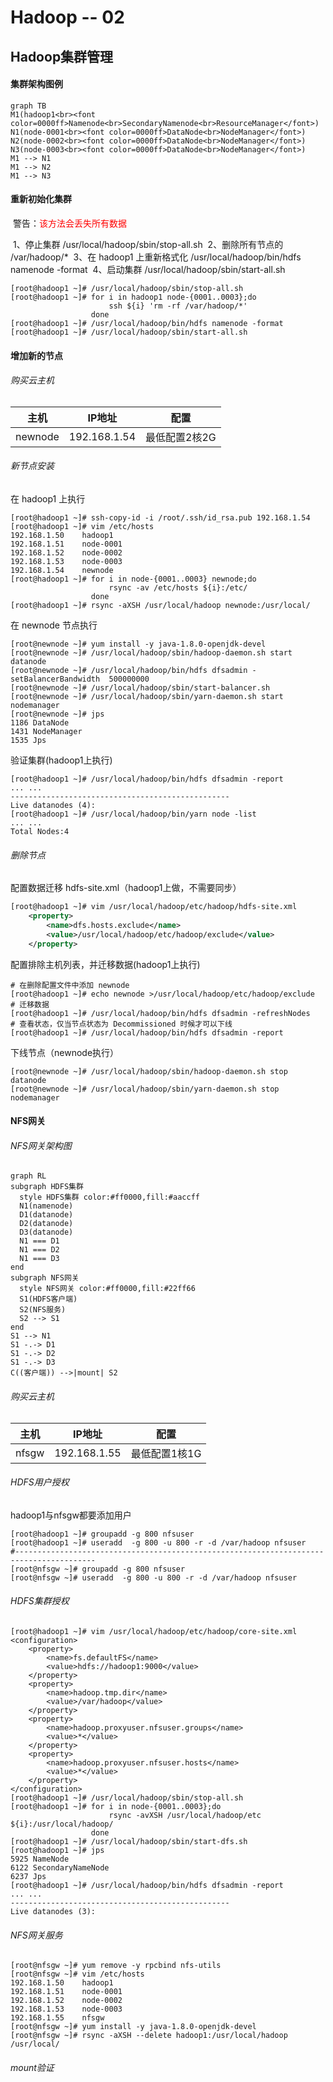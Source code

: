 # Hadoop -- 02

## Hadoop集群管理

#### 集群架构图例

```mermaid
graph TB
M1(hadoop1<br><font color=0000ff>Namenode<br>SecondaryNamenode<br>ResourceManager</font>) 
N1(node-0001<br><font color=0000ff>DataNode<br>NodeManager</font>)
N2(node-0002<br><font color=0000ff>DataNode<br>NodeManager</font>)
N3(node-0003<br><font color=0000ff>DataNode<br>NodeManager</font>)
M1 --> N1
M1 --> N2
M1 --> N3
```



#### 重新初始化集群

​    警告：<font color=ff0000>该方法会丢失所有数据</font>

​    1、停止集群  /usr/local/hadoop/sbin/stop-all.sh
​    2、删除所有节点的  /var/hadoop/*
​    3、在 hadoop1 上重新格式化 /usr/local/hadoop/bin/hdfs namenode -format
​    4、启动集群  /usr/local/hadoop/sbin/start-all.sh

```shell
[root@hadoop1 ~]# /usr/local/hadoop/sbin/stop-all.sh
[root@hadoop1 ~]# for i in hadoop1 node-{0001..0003};do
                      ssh ${i} 'rm -rf /var/hadoop/*'
                  done
[root@hadoop1 ~]# /usr/local/hadoop/bin/hdfs namenode -format
[root@hadoop1 ~]# /usr/local/hadoop/sbin/start-all.sh
```

#### 增加新的节点

###### 购买云主机 

| 主机    | IP地址       | 配置          |
| ------- | ------------ | ------------- |
| newnode | 192.168.1.54 | 最低配置2核2G |

###### 新节点安装

在 hadoop1 上执行

```shell
[root@hadoop1 ~]# ssh-copy-id -i /root/.ssh/id_rsa.pub 192.168.1.54
[root@hadoop1 ~]# vim /etc/hosts
192.168.1.50    hadoop1
192.168.1.51    node-0001
192.168.1.52    node-0002
192.168.1.53    node-0003
192.168.1.54    newnode
[root@hadoop1 ~]# for i in node-{0001..0003} newnode;do
                      rsync -av /etc/hosts ${i}:/etc/
                  done
[root@hadoop1 ~]# rsync -aXSH /usr/local/hadoop newnode:/usr/local/
```

在 newnode 节点执行

```shell
[root@newnode ~]# yum install -y java-1.8.0-openjdk-devel
[root@newnode ~]# /usr/local/hadoop/sbin/hadoop-daemon.sh start datanode
[root@newnode ~]# /usr/local/hadoop/bin/hdfs dfsadmin -setBalancerBandwidth  500000000
[root@newnode ~]# /usr/local/hadoop/sbin/start-balancer.sh
[root@newnode ~]# /usr/local/hadoop/sbin/yarn-daemon.sh start nodemanager
[root@newnode ~]# jps
1186 DataNode
1431 NodeManager
1535 Jps
```

验证集群(hadoop1上执行)

```shell
[root@hadoop1 ~]# /usr/local/hadoop/bin/hdfs dfsadmin -report
... ...
-------------------------------------------------
Live datanodes (4):
[root@hadoop1 ~]# /usr/local/hadoop/bin/yarn node -list
... ...
Total Nodes:4
```

###### 删除节点

配置数据迁移 hdfs-site.xml（hadoop1上做，不需要同步）

```xml    <property>
[root@hadoop1 ~]# vim /usr/local/hadoop/etc/hadoop/hdfs-site.xml
    <property>
        <name>dfs.hosts.exclude</name>
        <value>/usr/local/hadoop/etc/hadoop/exclude</value>
    </property>
```
配置排除主机列表，并迁移数据(hadoop1上执行)

```shell
# 在删除配置文件中添加 newnode
[root@hadoop1 ~]# echo newnode >/usr/local/hadoop/etc/hadoop/exclude
# 迁移数据
[root@hadoop1 ~]# /usr/local/hadoop/bin/hdfs dfsadmin -refreshNodes
# 查看状态，仅当节点状态为 Decommissioned 时候才可以下线
[root@hadoop1 ~]# /usr/local/hadoop/bin/hdfs dfsadmin -report
```
下线节点（newnode执行）
```shell
[root@newnode ~]# /usr/local/hadoop/sbin/hadoop-daemon.sh stop datanode
[root@newnode ~]# /usr/local/hadoop/sbin/yarn-daemon.sh stop nodemanager
```

#### NFS网关

###### NFS网关架构图

```mermaid
graph RL
subgraph HDFS集群
  style HDFS集群 color:#ff0000,fill:#aaccff
  N1(namenode)
  D1(datanode)
  D2(datanode)
  D3(datanode)
  N1 === D1
  N1 === D2
  N1 === D3
end
subgraph NFS网关
  style NFS网关 color:#ff0000,fill:#22ff66
  S1(HDFS客户端)
  S2(NFS服务)
  S2 --> S1
end
S1 --> N1
S1 -.-> D1
S1 -.-> D2
S1 -.-> D3
C((客户端)) -->|mount| S2
```

###### 购买云主机 

| 主机  | IP地址       | 配置          |
| ----- | ------------ | ------------- |
| nfsgw | 192.168.1.55 | 最低配置1核1G |

###### HDFS用户授权

hadoop1与nfsgw都要添加用户

```shell
[root@hadoop1 ~]# groupadd -g 800 nfsuser
[root@hadoop1 ~]# useradd  -g 800 -u 800 -r -d /var/hadoop nfsuser
#----------------------------------------------------------------------------------------
[root@nfsgw ~]# groupadd -g 800 nfsuser
[root@nfsgw ~]# useradd  -g 800 -u 800 -r -d /var/hadoop nfsuser
```

###### HDFS集群授权

```shell
[root@hadoop1 ~]# vim /usr/local/hadoop/etc/hadoop/core-site.xml
<configuration>
    <property>
        <name>fs.defaultFS</name>
        <value>hdfs://hadoop1:9000</value>
    </property>
    <property>
        <name>hadoop.tmp.dir</name>
        <value>/var/hadoop</value>
    </property>
    <property>
        <name>hadoop.proxyuser.nfsuser.groups</name>
        <value>*</value>
    </property>
    <property>
        <name>hadoop.proxyuser.nfsuser.hosts</name>
        <value>*</value>
    </property>
</configuration>
[root@hadoop1 ~]# /usr/local/hadoop/sbin/stop-all.sh
[root@hadoop1 ~]# for i in node-{0001..0003};do
                      rsync -avXSH /usr/local/hadoop/etc ${i}:/usr/local/hadoop/
                  done
[root@hadoop1 ~]# /usr/local/hadoop/sbin/start-dfs.sh
[root@hadoop1 ~]# jps
5925 NameNode
6122 SecondaryNameNode
6237 Jps
[root@hadoop1 ~]# /usr/local/hadoop/bin/hdfs dfsadmin -report
... ...
-------------------------------------------------
Live datanodes (3):
```

###### NFS网关服务

```shell
[root@nfsgw ~]# yum remove -y rpcbind nfs-utils
[root@nfsgw ~]# vim /etc/hosts
192.168.1.50    hadoop1
192.168.1.51    node-0001
192.168.1.52    node-0002
192.168.1.53    node-0003
192.168.1.55    nfsgw
[root@nfsgw ~]# yum install -y java-1.8.0-openjdk-devel
[root@nfsgw ~]# rsync -aXSH --delete hadoop1:/usr/local/hadoop /usr/local/

```

###### mount验证

```shell

```

